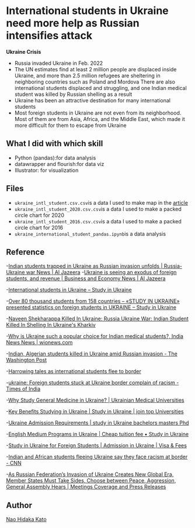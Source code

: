 # International students in Ukraine need more help as Russian intensifies attack


**Ukraine Crisis**  
- Russia invaded Ukraine in Feb. 2022
- The UN estimates find at least 2 million people are displaced inside Ukraine, and more than 2.5 million refugees are sheltering in neighboring countries such as Poland and Mordova
There are also international students displaced and struggling, and one Indian medical student was killed by Russian shelling as a result
- Ukraine has been an attractive destination for many international students 
- Most foreign students in Ukraine are not even from its neighborhood. Most of them are from Asia, Africa, and the Middle East, which made it more difficult for them to escape from Ukraine



## What I did with which skill
- Python (pandas):for data analysis
- datawrapper and flourish:for data viz
- Illustrator: for visualization 


## Files
- ```ukraine_intl_student.csv.csv```is a data I used to make map in the [article](https://naokatoh.github.io/ukraine/)
- ```ukraine_intl_student_2020.csv.csv```is a data I used to make a packed circle chart for 2020
-  ```ukraine_intl_student_2016.csv.csv```is a data I used to make a packed circle chart for 2016
- ```ukraine_international_student_pandas.ipynb```is a data analysis



## Reference
-[Indian students trapped in Ukraine as Russian invasion unfolds | Russia-Ukraine war News | Al Jazeera](https://www.aljazeera.com/news/2022/2/24/indian-students-trapped-in-ukraine-as-russian-invasion-unfold)
-[Ukraine is seeing an exodus of foreign students, and revenue | Business and Economy News | Al Jazeera](https://www.aljazeera.com/economy/2022/3/1/ukraine-sees-an-exodus-of-foreign-students-and-revenue)

-[International students in Ukraine – Study in Ukraine](https://web.archive.org/web/20220211073341/https://studyinukraine.gov.ua/en/life-in-ukraine/international-students-in-ukraine/)

-[Оver 80 thousand students from 158 countries – «STUDY IN UKRAINE» presented statistics on foreign students in UKRAINE – Study in Ukraine](https://web.archive.org/web/20220205152116/https://studyinukraine.gov.ua/en/over-80-thousand-students-from-158-countries-study-in-ukraine-presented-statistics-on-foreign-students-in-ukraine/)

-[Naveen Shekharappa Killed In Ukraine: Russia Ukraine War: Indian Student Killed In Shelling In Ukraine's Kharkiv](https://www.ndtv.com/india-news/russia-ukraine-war-indian-student-killed-in-shelling-in-ukraines-kharkiv-2796598)

-[Why is Ukraine such a popular choice for Indian medical students?, India News News | wionews.com](https://www.wionews.com/india-news/why-is-ukraine-such-a-popular-choice-for-indian-medical-students-456990)

-[Indian, Algerian students killed in Ukraine amid Russian invasion - The Washington Post](https://www.washingtonpost.com/world/2022/03/01/ukraine-students-killed-stranded-russia-war/)

-[Harrowing tales as international students flee to border](https://www.universityworldnews.com/post.php?story=20220302122312854)

-[ukraine: Foreign students stuck at Ukraine border complain of racism - Times of India](https://timesofindia.indiatimes.com/world/europe/foreign-students-stuck-at-ukraine-border-complain-of-racism/articleshow/89936093.cms)

-[Why Study General Medicine in Ukraine? | Ukrainian Medical Universities](https://edu-ukraine.com/study-medicine-in-ukraine/)

-[Key Benefits Studying in Ukraine | Study in Ukraine | join top Universities](https://edu-ukraine.com/main/key-benefits-studying-in-ukraine/)

-[Ukraine Admission Requirements | study in Ukraine bachelors masters Phd](https://edu-ukraine.com/services/admission-requirements/)

-[English Medium Programs in Ukraine | Cheap tuition fee • Study in Ukraine](https://edu-ukraine.com/programs/english-programs/)

-[Study in Ukraine for Foreign Students | Admission in Ukraine | Visa & Fees](https://edu-ukraine.com/)

-[Indian and African students fleeing Ukraine say they face racism at border - CNN](https://www.cnn.com/2022/02/28/europe/students-allege-racism-ukraine-cmd-intl/index.html)

-[As Russian Federation’s Invasion of Ukraine Creates New Global Era, Member States Must Take Sides, Choose between Peace, Aggression, General Assembly Hears | Meetings Coverage and Press Releases](https://www.un.org/press/en/2022/ga12406.doc.htm)


## Author

[Nao Hidaka Kato](https://github.com/naokatoh)
